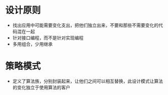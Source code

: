 # 设计原则
- 找出应用中可能需要变化支出，把他们独立出来，不要和那些不需要变化的代码混在一起
- 针对接口编程，而不是针对实现编程
- 多用组合，少用继承

# 策略模式
- 定义了算法族，分别封装起来，让他们之间可以相互替换，此设计模式让算法的变化独立于使用算法的客户